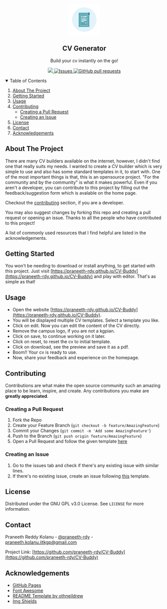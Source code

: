 <p align="center">
 <img width="100px" src="./img/readme/project_logo.png" align="center" alt="GitHub Readme Stats" />
 <h2 align="center">CV Generator</h2>
 <p align="center">Build your cv instantly on the go!</p>
</p>

<p align="center">
    <a href="https://praneeth-rdy.github.io/CV-Buddy">
        <img src="https://img.shields.io/website?down_color=lightgrey&down_message=down&up_color=%231e90ff&up_message=live&url=https%3A%2F%2Fpraneeth-rdy.github.io%2F/CV-Buddy%2F"/>
    </a>
    <a href="https://github.com/praneeth-rdy/CV-Buddy/issues">
      <img alt="Issues" src="https://img.shields.io/github/issues/praneeth-rdy/CV-Buddy?color=0088ff" />
    </a>
    <a href="https://github.com/praneeth-rdy/CV-Buddy/pulls">
      <img alt="GitHub pull requests" src="https://img.shields.io/github/issues-pr/praneeth-rdy/CV-Buddy?color=0088ff" />
    </a>
</p>

<!-- TABLE OF CONTENTS -->
<details open="open">
  <summary>Table of Contents</summary>
  <ol>
    <li>
      <a href="#about-the-project">About The Project</a>
      <!-- <ul>
        <li><a href="#built-with">Built With</a></li>
      </ul> -->
    </li>
    <li>
      <a href="#getting-started">Getting Started</a>
    </li>
    <li><a href="#usage">Usage</a></li>
    <li>
        <a href="#contributing">Contributing</a>
        <ul>
            <li>
                <a href="#creating-a-pull-request">Creating a Pull Request</a>
            </li>
            <li>
                <a href="#creating-an-issue">Creating an Issue</a>
            </li>
        </ul>
    </li>
    <li><a href="#license">License</a></li>
    <li><a href="#contact">Contact</a></li>
    <li><a href="#acknowledgements">Acknowledgements</a></li>
  </ol>
</details>



<!-- ABOUT THE PROJECT -->
## About The Project


There are many CV builders available on the internet, however, I didn't find one that really suits my needs. I wanted to create a CV builder which is very simple to use and also has some standard templates in it, to start with. One of the most important things is that, this is an opensource project. "For the community and by the community" is what it makes powerful. Even if you aren't a developer, you can contribute to this project by filling out the feedback/suggestion form which is avalable on the home page.

Checkout the [contributing](#contributing) section, if you are a developer.

<!-- Here's why:
* Your time should be focused on creating something amazing. A project that solves a problem and helps others
* You shouldn't be doing the same tasks over and over like creating a README from scratch
* You should element DRY principles to the rest of your life :smile: -->

You may also suggest changes by forking this repo and creating a pull request or opening an issue. Thanks to all the people who have contributed to this project!

A list of commonly used resources that I find helpful are listed in the acknowledgements.

<!-- GETTING STARTED -->
## Getting Started

You won't be needing to download or install anything, to get started with this project.
Just visit [https://praneeth-rdy.github.io/CV-Buddy](https://praneeth-rdy.github.io/CV-Buddy) and play with editor. That's as simple as that!


<!-- USAGE EXAMPLES -->
## Usage

- Open the website [https://praneeth-rdy.github.io/CV-Buddy](https://praneeth-rdy.github.io/CV-Buddy).
- You will be displayed multiple CV templates. Select a template you like.
- Click on edit. Now you can edit the content of the CV directly. 
- Remove the campus logo, if you are not a kgpian.
- Click on save, to continue working on it later.
- Click on reset, to reset the cv to initial template.
- Click on download, see the preview and save it as a pdf. 
- Boom!! Your cv is ready to use.
- Now, share your feedback and experience on the homepage.

<!-- _For more examples, please refer to the [Documentation](https://example.com)_ -->


<!-- CONTRIBUTING -->
## Contributing

Contributions are what make the open source community such an amazing place to be learn, inspire, and create. Any contributions you make are **greatly appreciated**.

### Creating a Pull Request

1. Fork the Repo
2. Create your Feature Branch (`git checkout -b feature/AmazingFeature`)
3. Commit your Changes (`git commit -m 'Add some AmazingFeature'`)
4. Push to the Branch (`git push origin feature/AmazingFeature`)
5. Open a Pull Request and follow the given template [here](pull_request_template.md)

### Creating an Issue

1. Go to the issues tab and check if there's any existing issue with similar lines.
2. If there's no existing issue, create an issue following [this](issue_template.md) template.


<!-- LICENSE -->
## License

Distributed under the GNU GPL v3.0 License. See `LICENSE` for more information.



<!-- CONTACT -->
## Contact

Praneeth Reddy Kolanu - [@praneeth-rdy](https://www.facebook.com/praneeth.reddy.3557440) - praneeth.kolanu.iitkgp@gmail.com

Project Link: [https://github.com/praneeth-rdy/CV-Buddy](https://github.com/praneeth-rdy/CV-Buddy)


<!-- ACKNOWLEDGEMENTS -->
## Acknowledgements
* [GitHub Pages](https://pages.github.com)
* [Font Awesome](https://fontawesome.com)
* [README Template by othneildrew](https://github.com/othneildrew/Best-README-Template)
* [Img Shields](https://shields.io)